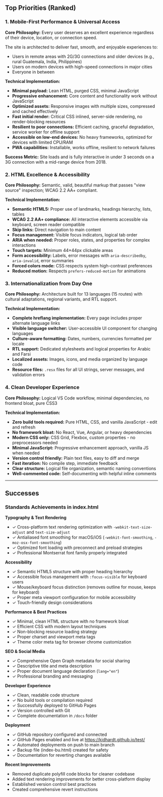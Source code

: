 ## Top Priorities (Ranked)

### 1. Mobile-First Performance & Universal Access
**Core Philosophy:** Every user deserves an excellent experience regardless of their device, location, or connection speed.

The site is architected to deliver fast, smooth, and enjoyable experiences to:
- Users in remote areas with 2G/3G connections and older devices (e.g., rural Guatemala, India, Philippines)
- Users on modern devices with high-speed connections in major cities
- Everyone in between

**Technical Implementation:**
- **Minimal payload:** Lean HTML, purged CSS, minimal JavaScript
- **Progressive enhancement:** Core content and functionality work without JavaScript
- **Optimized assets:** Responsive images with multiple sizes, compressed and cached effectively
- **Fast initial render:** Critical CSS inlined, server-side rendering, no render-blocking resources
- **Resilient to poor connections:** Efficient caching, graceful degradation, service worker for offline support
- **Accessible on low-end devices:** No heavy frameworks, optimized for devices with limited CPU/RAM
- **PWA capabilities:** Installable, works offline, resilient to network failures

**Success Metric:** Site loads and is fully interactive in under 3 seconds on a 3G connection with a mid-range device from 2018.

### 2. HTML Excellence & Accessibility
**Core Philosophy:** Semantic, valid, beautiful markup that passes "view source" inspection; WCAG 2.2 AA+ compliant.

**Technical Implementation:**
- **Semantic HTML5:** Proper use of landmarks, headings hierarchy, lists, tables
- **WCAG 2.2 AA+ compliance:** All interactive elements accessible via keyboard, screen reader compatible
- **Skip links:** Direct navigation to main content
- **Focus management:** Visible focus indicators, logical tab order
- **ARIA when needed:** Proper roles, states, and properties for complex interactions
- **Touch targets:** Minimum 44×44px clickable areas
- **Form accessibility:** Labels, error messages with `aria-describedby`, `aria-invalid`, error summaries
- **Forced colors mode:** CSS respects system high-contrast preferences
- **Reduced motion:** Respects `prefers-reduced-motion` for animations

### 3. Internationalization from Day One
**Core Philosophy:** Architecture built for 13 languages (15 routes) with cultural adaptations, regional variants, and RTL support.

**Technical Implementation:**
- **Complete hreflang implementation:** Every page includes proper alternate language links
- **Visible language switcher:** User-accessible UI component for changing languages
- **Culture-aware formatting:** Dates, numbers, currencies formatted per locale
- **RTL support:** Dedicated stylesheets and logical properties for Arabic and Farsi
- **Localized assets:** Images, icons, and media organized by language code
- **Resource files:** `.resx` files for all UI strings, server messages, and validation errors

### 4. Clean Developer Experience
**Core Philosophy:** Logical VS Code workflow, minimal dependencies, no frontend bloat, pure CSS3

**Technical Implementation:**
- **Zero build tools required:** Pure HTML, CSS, and vanilla JavaScript - edit and refresh
- **No framework bloat:** No React, Vue, Angular, or heavy dependencies
- **Modern CSS only:** CSS Grid, Flexbox, custom properties - no preprocessors needed
- **Minimal JavaScript:** Progressive enhancement approach, vanilla JS when needed
- **Version control friendly:** Plain text files, easy to diff and merge
- **Fast iteration:** No compile step, immediate feedback
- **Clear structure:** Logical file organization, semantic naming conventions
- **Well-commented code:** Self-documenting with helpful inline comments

---

## Successes

### Standards Achievements in index.html

**Typography & Text Rendering**
- ✓ Cross-platform text rendering optimization with `-webkit-text-size-adjust` and `text-size-adjust`
- ✓ Antialiased font smoothing for macOS/iOS (`-webkit-font-smoothing`, `-moz-osx-font-smoothing`)
- ✓ Optimized font loading with preconnect and preload strategies
- ✓ Professional Montserrat font family properly integrated

**Accessibility**
- ✓ Semantic HTML5 structure with proper heading hierarchy
- ✓ Accessible focus management with `:focus-visible` for keyboard users
- ✓ Mouse/keyboard focus distinction (removes outline for mouse, keeps for keyboard)
- ✓ Proper meta viewport configuration for mobile accessibility
- ✓ Touch-friendly design considerations

**Performance & Best Practices**
- ✓ Minimal, clean HTML structure with no framework bloat
- ✓ Efficient CSS with modern layout techniques
- ✓ Non-blocking resource loading strategy
- ✓ Proper charset and viewport meta tags
- ✓ Theme color meta tag for browser chrome customization

**SEO & Social Media**
- ✓ Comprehensive Open Graph metadata for social sharing
- ✓ Descriptive title and meta description
- ✓ Proper document language declaration (`lang="en"`)
- ✓ Professional branding and messaging

**Developer Experience**
- ✓ Clean, readable code structure
- ✓ No build tools or compilation required
- ✓ Successfully deployed to GitHub Pages
- ✓ Version controlled with Git
- ✓ Complete documentation in `/docs` folder

**Deployment**
- ✓ GitHub repository configured and connected
- ✓ GitHub Pages enabled and live at https://kidhardt.github.io/test/
- ✓ Automated deployments on push to main branch
- ✓ Backup file (index-bu.html) created for safety
- ✓ Documentation for reverting changes available

**Recent Improvements**
- Removed duplicate polyfill code blocks for cleaner codebase
- Added text rendering improvements for better cross-platform display
- Established version control best practices
- Created comprehensive revert instructions
